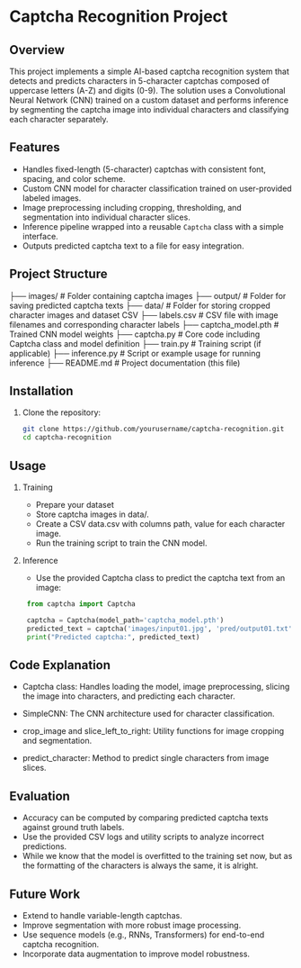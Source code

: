 # Captcha Recognition Project

## Overview
This project implements a simple AI-based captcha recognition system that detects and predicts characters in 5-character captchas composed of uppercase letters (A-Z) and digits (0-9). The solution uses a Convolutional Neural Network (CNN) trained on a custom dataset and performs inference by segmenting the captcha image into individual characters and classifying each character separately.

## Features
- Handles fixed-length (5-character) captchas with consistent font, spacing, and color scheme.
- Custom CNN model for character classification trained on user-provided labeled images.
- Image preprocessing including cropping, thresholding, and segmentation into individual character slices.
- Inference pipeline wrapped into a reusable `Captcha` class with a simple interface.
- Outputs predicted captcha text to a file for easy integration.

## Project Structure
├── images/ # Folder containing captcha images
├── output/ # Folder for saving predicted captcha texts
├── data/ # Folder for storing cropped character images and dataset CSV
├── labels.csv # CSV file with image filenames and corresponding character labels
├── captcha_model.pth # Trained CNN model weights
├── captcha.py # Core code including Captcha class and model definition
├── train.py # Training script (if applicable)
├── inference.py # Script or example usage for running inference
├── README.md # Project documentation (this file)

## Installation
1. Clone the repository:
   ```bash
   git clone https://github.com/yourusername/captcha-recognition.git
   cd captcha-recognition
   ```


## Usage
1. Training
    - Prepare your dataset
    - Store captcha images in data/.
    - Create a CSV data.csv with columns path, value for each character image.
    - Run the training script to train the CNN model.

2. Inference
    - Use the provided Captcha class to predict the captcha text from an image:

   ```python
    from captcha import Captcha

    captcha = Captcha(model_path='captcha_model.pth')
    predicted_text = captcha('images/input01.jpg', 'pred/output01.txt')
    print("Predicted captcha:", predicted_text)
    ```

## Code Explanation
- Captcha class: Handles loading the model, image preprocessing, slicing the image into characters, and predicting each character.

- SimpleCNN: The CNN architecture used for character classification.

- crop_image and slice_left_to_right: Utility functions for image cropping and segmentation.

- predict_character: Method to predict single characters from image slices.

## Evaluation
- Accuracy can be computed by comparing predicted captcha texts against ground truth labels.
- Use the provided CSV logs and utility scripts to analyze incorrect predictions.
- While we know that the model is overfitted to the training set now, but as the formatting of the characters is always the same, it is alright.

## Future Work
- Extend to handle variable-length captchas.
- Improve segmentation with more robust image processing.
- Use sequence models (e.g., RNNs, Transformers) for end-to-end captcha recognition.
- Incorporate data augmentation to improve model robustness.